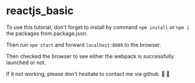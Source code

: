 # reactjs_basic

To use this tutorial, don't forget to install by command `npm install` or `npm i` the packages from package.json.

Then run `npm start` and forward `localhost:8080` to the browser. 

Then checked the browser to see either the webpack is successfully launched or not.

If it not working, please don't hesitate to contact me via github. :raised_hands: :email: